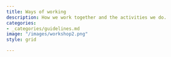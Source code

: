 ```yaml
---
title: Ways of working
description: How we work together and the activities we do.
categories:
- _categories/guidelines.md
image: "/images/workshop2.png"
style: grid

---
```

